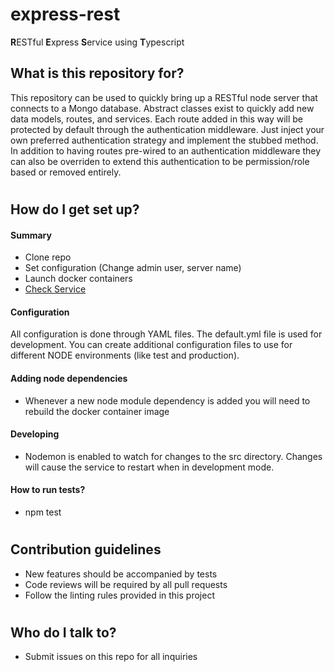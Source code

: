 # express-rest #

**R**ESTful **E**xpress **S**ervice using **T**ypescript

## What is this repository for? ###

This repository can be used to quickly bring up a RESTful node server that connects to a Mongo database.  Abstract classes exist to quickly add new data models, routes, and services.  Each route added in this way will be protected by default through the authentication middleware.  Just inject your own preferred authentication strategy and implement the stubbed method.  In addition to having routes pre-wired to an authentication middleware they can also be overriden to extend this authentication to be permission/role based or removed entirely.

#

## How do I get set up? ###

#### Summary
* Clone repo
* Set configuration (Change admin user, server name)
* Launch docker containers
* [Check Service](http://localhost:32000)

#### Configuration
All configuration is done through YAML files.  The default.yml file is used for development.  You can create additional configuration files to use for different NODE environments (like test and production).

#### Adding node dependencies
* Whenever a new node module dependency is added you will need to rebuild the docker container image

#### Developing
* Nodemon is enabled to watch for changes to the src directory.  Changes will cause the service to restart when in development mode.

#### How to run tests?
* npm test

#

## Contribution guidelines

* New features should be accompanied by tests
* Code reviews will be required by all pull requests
* Follow the linting rules provided in this project

#

## Who do I talk to? ###

* Submit issues on this repo for all inquiries
